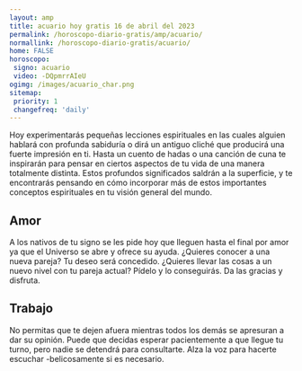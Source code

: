 ```yaml
---
layout: amp
title: acuario hoy gratis 16 de abril del 2023 
permalink: /horoscopo-diario-gratis/amp/acuario/
normallink: /horoscopo-diario-gratis/acuario/
home: FALSE
horoscopo:
 signo: acuario
 video: -DQpmrrAIeU
ogimg: /images/acuario_char.png
sitemap:
 priority: 1
 changefreq: 'daily'
---
```



Hoy experimentarás pequeñas lecciones espirituales en las cuales alguien hablará con profunda sabiduría o dirá un antiguo cliché que producirá una fuerte impresión en ti. Hasta un cuento de hadas o una canción de cuna te inspirarán para pensar en ciertos aspectos de tu vida de una manera totalmente distinta. Estos profundos significados saldrán a la superficie, y te encontrarás pensando en cómo incorporar más de estos importantes conceptos espirituales en tu visión general del mundo.

## Amor

A los nativos de tu signo se les pide hoy que lleguen hasta el final por amor ya que el Universo se abre y ofrece su ayuda. ¿Quieres conocer a una nueva pareja? Tu deseo será concedido. ¿Quieres llevar las cosas a un nuevo nivel con tu pareja actual? Pídelo y lo conseguirás. Da las gracias y disfruta.

## Trabajo

No permitas que te dejen afuera mientras todos los demás se apresuran a dar su opinión. Puede que decidas esperar pacientemente a que llegue tu turno, pero nadie se detendrá para consultarte. Alza la voz para hacerte escuchar -belicosamente si es necesario.